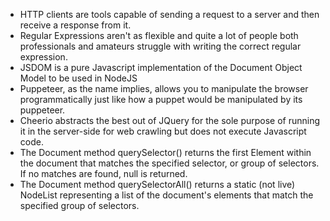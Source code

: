 - HTTP clients are tools capable of sending a request to a server and then receive a response from it.
- Regular Expressions aren't as flexible and quite a lot of people both professionals and amateurs struggle with writing the correct regular expression.
- JSDOM is a pure Javascript implementation of the Document Object Model to be used in NodeJS
- Puppeteer, as the name implies, allows you to manipulate the browser programmatically just like how a puppet would be manipulated by its puppeteer. 
- Cheerio abstracts the best out of JQuery for the sole purpose of running it in the server-side for web crawling but does not execute Javascript code.
- The Document method querySelector() returns the first Element within the document that matches the specified selector, or group of selectors. If no matches are found, null is returned.
- The Document method querySelectorAll() returns a static (not live) NodeList representing a list of the document's elements that match the specified group of selectors.